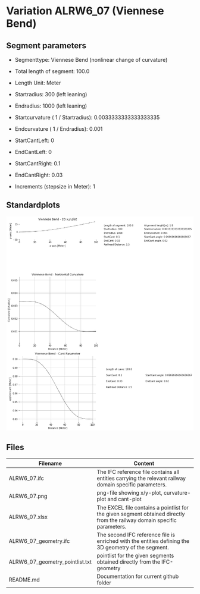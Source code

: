 # Variation ALRW6_07 (Viennese Bend)

## Segment parameters

* Segmenttype: Viennese Bend (nonlinear change of curvature)

* Total length of segment: 100.0

* Length Unit: Meter

* Startradius: 300 (left leaning)

* Endradius: 1000 (left leaning)

* Startcurvature ( 1 / Startradius): 0.0033333333333333335

* Endcurvature ( 1 / Endradius): 0.001

* StartCantLeft: 0

* EndCantLeft: 0

* StartCantRight: 0.1

* EndCantRight: 0.03

* Increments (stepsize in Meter): 1

## Standardplots

<img src="./ALRW6_07.png">


## Files


| Filename                      | Content |
| ----------------------------- | --------------------------------------------------------------------------------------------- |
| ALRW6_07.ifc | The IFC reference file contains all entities carrying the relevant railway domain specific parameters. |
| ALRW6_07.png | png-file showing x/y-plot, curvature-plot and cant-plot  |
| ALRW6_07.xlsx | The EXCEL file contains a pointlist for the given segment obtained directly from the railway domain specific parameters.  |
| ALRW6_07_geometry.ifc | The second IFC reference file is enriched with the entities defining the 3D geometry of the segment.  |
| ALRW6_07_geometry_pointlist.txt | pointlist for the given segments obtained directly from the IFC-geometry  |
| README.md | Documentation for current github folder  |


